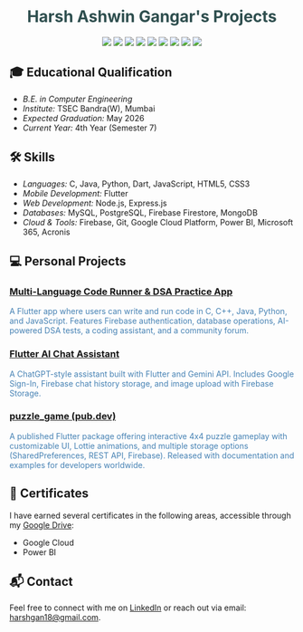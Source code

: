 <h1 align="center" style="color: #2F4F4F;">Harsh Ashwin Gangar's Projects</h1>

<p align="center">
  <img src="https://img.shields.io/badge/Flutter-02569B?style=for-the-badge&logo=flutter&logoColor=white"/>
  <img src="https://img.shields.io/badge/Dart-0175C2?style=for-the-badge&logo=dart&logoColor=white"/>
  <img src="https://img.shields.io/badge/Node.js-339933?style=for-the-badge&logo=nodedotjs&logoColor=white"/>
  <img src="https://img.shields.io/badge/Express.js-000000?style=for-the-badge&logo=express&logoColor=white"/>
  <img src="https://img.shields.io/badge/Firebase-FFCA28?style=for-the-badge&logo=firebase&logoColor=white"/>
  <img src="https://img.shields.io/badge/MongoDB-47A248?style=for-the-badge&logo=mongodb&logoColor=white"/>
  <img src="https://img.shields.io/badge/MySQL-4479A1?style=for-the-badge&logo=mysql&logoColor=white"/>
  <img src="https://img.shields.io/badge/PostgreSQL-4169E1?style=for-the-badge&logo=postgresql&logoColor=white"/>
  <img src="https://img.shields.io/badge/Git-F05032?style=for-the-badge&logo=git&logoColor=white"/>
</p>

## 🎓 Educational Qualification

- *B.E. in Computer Engineering*  
- *Institute:* TSEC Bandra(W), Mumbai  
- *Expected Graduation:* May 2026
- *Current Year:* 4th Year (Semester 7)

## 🛠 Skills

- *Languages:* C, Java, Python, Dart, JavaScript, HTML5, CSS3
- *Mobile Development:* Flutter  
- *Web Development:* Node.js, Express.js  
- *Databases:* MySQL, PostgreSQL, Firebase Firestore, MongoDB  
- *Cloud & Tools:* Firebase, Git, Google Cloud Platform, Power BI, Microsoft 365, Acronis  

## 💻 Personal Projects

### [Multi-Language Code Runner & DSA Practice App](https://github.com/HarshAshGangar/CodeAnywhere)
<p style="color: #4682B4;">A Flutter app where users can write and run code in C, C++, Java, Python, and JavaScript. Features Firebase authentication, database operations, AI-powered DSA tests, a coding assistant, and a community forum.</p>

### [Flutter AI Chat Assistant](https://github.com/HarshAshGangar/ChatBotAI)
<p style="color: #4682B4;">A ChatGPT-style assistant built with Flutter and Gemini API. Includes Google Sign-In, Firebase chat history storage, and image upload with Firebase Storage.</p>

### [puzzle_game (pub.dev)](https://github.com/HarshAshGangar/puzzle_game)
<p style="color: #4682B4;">A published Flutter package offering interactive 4x4 puzzle gameplay with customizable UI, Lottie animations, and multiple storage options (SharedPreferences, REST API, Firebase). Released with documentation and examples for developers worldwide.</p>

## 📜 Certificates

I have earned several certificates in the following areas, accessible through my [Google Drive](https://drive.google.com/drive/folders/1IM2ULt1NDVSW68LEULYWfUTMQqWPKFzK?usp=sharing):

- Google Cloud  
- Power BI  

## 📬 Contact

Feel free to connect with me on [LinkedIn](https://www.linkedin.com/in/harsh-gangar-b8a799327/) or reach out via email: <harshgan18@gmail.com>.
